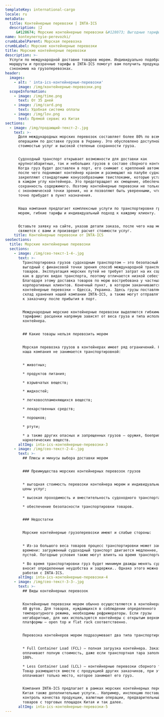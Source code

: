 ```yaml
---
templateKey: international-cargo
locale: ru
metaData:
  title: Контейнерные перевозки | INTA-ICS
  description: |2
     &#128674; Морские контейнерные перевозки &#128073; Выгодные тарифы на сборные грузы &#9989; LCL, FCL. Полный комплекс сопроводительных услуг, таможенное оформление &#9989; Поддержка 24/7 - Звони &#9742; 068 5555 999
name: konteynernyie-perevozki/
crumbLabelParent: Морская перевозка
crumbLabel: Морские контейнерные перевозки
title: Морские контейнерные перевозки
description: >-
  Услуги по международной доставке товаров морем. Индивидуально подобранные
  маршруты и прозрачные тарифы в INTA-ICS помогут вам получить продукцию,
  сэкономив на грузоперевозках.
header:
  images:
    - alt: ' inta-ics-контейнерные-перевозки'
      image: /img/контейнерные-перевозки.png
  scopeInformation:
    - image: /img/time.png
      text: От 35 дней
    - image: /img/card.png
      text: Удобная система оплаты
    - image: /img/lov.png
      text: Прямой сервис из Китая
sections:
  - image: /img/продающий-текст-2-.jpg
    text: >-
      Доля международных морских перевозок составляет более 80% по всем
      операциям по доставке грузов в Украину. Это обусловлено доступной
      стоимостью услуг и высокой степенью сохранности груза.


      Судоходный транспорт открывает возможности для доставки как
      крупногабаритных, так и небольших грузов в составе сборного контейнера.
      Когда груз будет доставлен в порт, его снимают с креплений автомобиля,
      после чего поднимают контейнер краном и размещают на палубе судна. Грузы
      закрепляют стандартными конусообразными твистлоками, которые устанавливают
      в каждом углу контейнера. Это предотвращает их смещение, обеспечивая
      сохранность содержимого. Поэтому контейнерные перевозки не только выгодны
      с экономической точки зрения, но и позволяют быть уверенными, что груз
      точно прибудет в пункт назначения.


      Наша компания предлагает комплексные услуги по транспортировке грузов
      морем, гибкие тарифы и индивидуальный подход к каждому клиенту.


      Оставьте заявку на сайте, указав детали заказа, после чего наш менеджер
      свяжется с вами и произведет расчет стоимости услуг.
    title: Контейнерные перевозки от INTA-ICS
seoSections:
  title: Морские контейнерные перевозки
  sections:
    - image: /img/сео-текст-1-4-.jpg
      text: >-
        Транспортировка грузов судоходным транспортом — это безопасный и
        выгодный с финансовой точки зрения способ международной транспортировки
        товаров. Эксплуатация морских путей не требует затрат на их содержание,
        как в других видах транспорта, поэтому отличается низкой себестоимостью.
        Благодаря этому доставка товаров по морю востребована у частных и
        корпоративных клиентов. Конечный пункт, в котором заканчиваются морские
        контейнерные перевозки — Одесса, Украина. Здесь грузы поставляются на
        склад хранения нашей компании INTA-ICS, а также могут отправляться сразу
        к заказчику после прибытия в порт.


        Международные морские контейнерные перевозки выделяются гибкими
        тарифами: расценки напрямую зависят от веса груза и типа используемого
        контейнера.


        ## Какие товары нельзя перевозить морем


        Морская перевозка грузов в контейнерах имеет ряд ограничений. Например,
        наша компания не занимается транспортировкой:


        * животных;

        * продуктов питания;

        * взрывчатых веществ;

        * жидкостей;

        * легковоспламеняющихся веществ;

        * лекарственных средств;

        * порошков;

        * ртути;

        * а также других опасных и запрещенных грузов — оружия, боеприпасов,
        наркотических веществ.
      altImg: inta-ics-контейнерные-перевозки-3
    - image: /img/сео-текст-2-4-.jpg
      text: >-
        ## Плюсы и минусы выбора доставки морем


        ### Преимущества морских контейнерных перевозок грузов


        * выгодная стоимость перевозки контейнера морем и индивидуальный расчет
        цены услуг;

        * высокая проходимость и вместительность судоходного транспорта;

        * обеспечение безопасности транспортировки товаров.


        ### Недостатки


        Морские контейнерные грузоперевозки имеют и слабые стороны:


        * Из-за большого веса товаров процесс транспортировки может занять много
        времени: загруженный судоходный транспорт двигается медленнее, чем
        пустой. Погодные условия также могут влиять на время транспортировки.

        * Во время транспортировки груз будет минимум дважды менять судно, что
        вносит определенные неудобства и задержки.. Однако этого можно избежать,
        работая с INTA-ICS.
      altImg: inta-ics-контейнерные-перевозки-4
    - image: /img/сео-текст-3-3-.jpg
      text: >-
        ## Виды контейнерных перевозок


        Контейнерные перевозки морем обычно осуществляются в контейнерах на 20 и
        40 футов. Для товаров, нуждающихся в соблюдении определенного
        температурного режима, необходимы рефрижераторы. Если грузы
        негабаритные, для них используются контейнеры с открытым верхом или
        платформы — open top и flat rack соответственно.


        Перевозка контейнеров морем подразумевает два типа транспортировки:


        * Full Container Load (FCL) — полная загрузка контейнера. Заказчик
        оплачивает полную стоимость, даже если транспортная тара заполнена не на
        100%.

        * Less Container Load (LCL) — контейнерные перевозки сборного типа.
        Товар размещается вместе с продукцией других заказчиков, при этом клиент
        оплачивает только место, которое занимает его груз.


        Компания INTA-ICS предлагает в рамках морских контейнерных перевозок из
        Китая также дополнительные услуги.. Например, инспекцию поставщика,
        контроль качества продукции, валютные операции, предварительный выкуп
        товаров с торговых площадок Китая и так далее.
      altImg: inta-ics-контейнерные-перевозки-5
---
```

